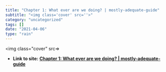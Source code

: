 ```yaml
---
title: "Chapter 1: What ever are we doing? | mostly-adequate-guide"
subtitle: "<img class='cover' src=''>"
category: "uncategorized"
tags: []
date: "2021-04-06"
type: "rain"
---
```

<img class="cover" src=>


* **Link to site:** **[Chapter 1: What ever are we doing? | mostly-adequate-guide](http://drboolean.gitbooks.io/mostly-adequate-guide/content/ch1.html)**